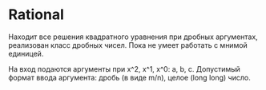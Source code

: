 # Rational
Находит все решения квадратного уравнения при дробных аргументах, реализован класс дробных чисел.
Пока не умеет работать с мнимой единицей.

На вход подаются аргументы при x^2, x^1, x^0: a, b, c.
Допустимый формат ввода аргумента: дробь (в виде m/n), целое (long long) число.
